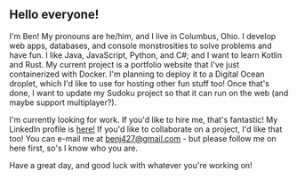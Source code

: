 ## Hello everyone! 
I'm Ben! My pronouns are he/him, and I live in Columbus, Ohio. I develop web apps, databases, and console monstrosities to solve problems and have fun. I like Java, JavaScript, Python, and C#; and I want to learn Kotlin and Rust. 
My current project is a portfolio website that I've just containerized with Docker. I'm planning to deploy it to a Digital Ocean droplet, which I'd like to use for hosting other fun stuff too! 
Once that's done, I want to update my Sudoku project so that it can run on the web (and maybe support multiplayer?). 

I'm currently looking for work. If you'd like to hire me, that's fantastic! My LinkedIn profile is [here!](https://www.linkedin.com/in/benjerke614/)
If you'd like to collaborate on a project, I'd like that too! You can e-mail me at benj427@gmail.com - but please follow me on here first, so's I know who you are. 

Have a great day, and good luck with whatever you're working on! 

<!--
**BenJerke/BenJerke** is a ✨ _special_ ✨ repository because its `README.md` (this file) appears on your GitHub profile.

Here are some ideas to get you started:

- 🔭 I’m currently working on ...
- 🌱 I’m currently learning ...
- 👯 I’m looking to collaborate on ...
- 🤔 I’m looking for help with ...
- 💬 Ask me about ...
- 📫 How to reach me: ...
- 😄 Pronouns: ...
- ⚡ Fun fact: ...
-->
